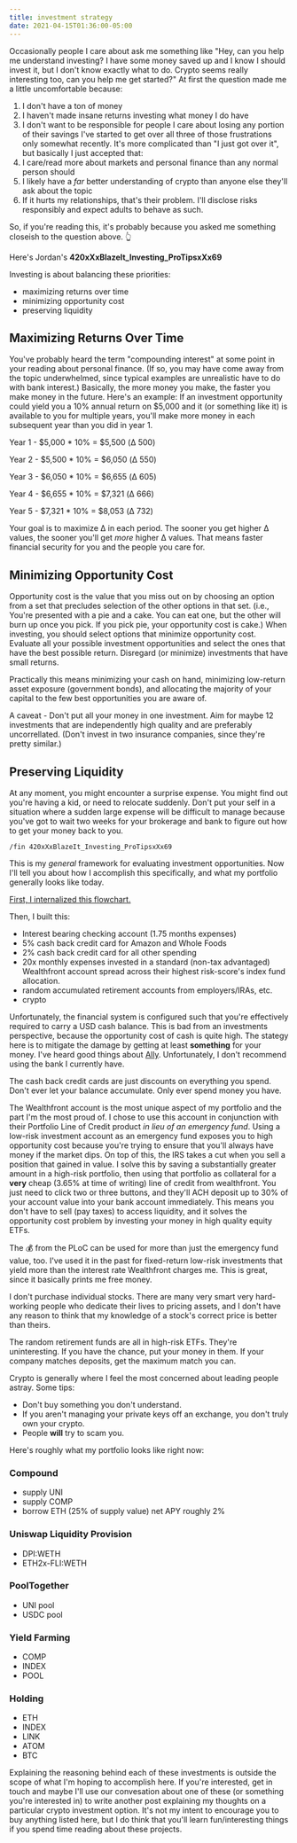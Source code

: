 ```yaml
---
title: investment strategy
date: 2021-04-15T01:36:00-05:00
---
```


Occasionally people I care about ask me something like "Hey, can you help me understand investing? I have some money saved up and I know I should invest it, but I don't know exactly what to do. Crypto seems really interesting too, can you help me get started?" At first the question made me a little uncomfortable because:
1. I don't have a ton of money
1. I haven't made insane returns investing what money I do have
1. I don't want to be responsible for people I care about losing any portion of their savings
I've started to get over all three of those frustrations only somewhat recently. It's more complicated than "I just got over it", but basically I just accepted that:
1. I care/read more about markets and personal finance than any normal person should
1. I likely have a *far* better understanding of crypto than anyone else they'll ask about the topic
1. If it hurts my relationships, that's their problem. I'll disclose risks responsibly and expect adults to behave as such.

So, if you're reading this, it's probably because you asked me something closeish to the question above. 👆

Here's Jordan's **420xXxBlazeIt_Investing_ProTipsxXx69**

Investing is about balancing these priorities:
- maximizing returns over time
- minimizing opportunity cost
- preserving liquidity

## Maximizing Returns Over Time

You've probably heard the term "compounding interest" at some point in your reading about personal finance. (If so, you may have come away from the topic underwhelmed, since typical examples are unrealistic have to do with bank interest.) Basically, the more money you make, the faster you make money in the future. Here's an example: If an investment opportunity could yield you a 10% annual return on $5,000 and it (or something like it) is available to you for multiple years, you'll make more money in each subsequent year than you did in year 1. 

Year 1 - $5,000 * 10% = $5,500 (Δ 500)

Year 2 - $5,500 * 10% = $6,050 (Δ 550)

Year 3 - $6,050 * 10% = $6,655 (Δ 605)

Year 4 - $6,655 * 10% = $7,321 (Δ 666)

Year 5 - $7,321 * 10% = $8,053 (Δ 732)

Your goal is to maximize Δ in each period. The sooner you get higher Δ values, the sooner you'll get *more* higher Δ values. That means faster financial security for you and the people you care for. 

## Minimizing Opportunity Cost

Opportunity cost is the value that you miss out on by choosing an option from a set that precludes selection of the other options in that set. (i.e., You're presented with a pie and a cake. You can eat one, but the other will burn up once you pick. If you pick pie, your opportunity cost is cake.) When investing, you should select options that minimize opportunity cost. Evaluate all your possible investment opportunities and select the ones that have the best possible return. Disregard (or minimize) investments that have small returns.

Practically this means minimizing your cash on hand, minimizing low-return asset exposure (government bonds), and allocating the majority of your capital to the few best opportunities you are aware of.

A caveat - Don't put all your money in one investment. Aim for maybe 12 investments that are independently high quality and are preferably uncorrellated. (Don't invest in two insurance companies, since they're pretty similar.)

## Preserving Liquidity

At any moment, you might encounter a surprise expense. You might find out you're having a kid, or need to relocate suddenly. Don't put your self in a situation where a sudden large expense will be difficult to manage because you've got to wait two weeks for your brokerage and bank to figure out how to get your money back to you.

`/fin 420xXxBlazeIt_Investing_ProTipsxXx69`

This is my *general* framework for evaluating investment opportunities. Now I'll tell you about how I accomplish this specifically, and what my portfolio generally looks like today. 

[First, I internalized this flowchart.](https://i.imgur.com/qaXYcwz.jpg)

Then, I built this:
- Interest bearing checking account (1.75 months expenses)
- 5% cash back credit card for Amazon and Whole Foods
- 2% cash back credit card for all other spending
- 20x monthly expenses invested in a standard (non-tax advantaged) Wealthfront account spread across their highest risk-score's index fund allocation.
- random accumulated retirement accounts from employers/IRAs, etc.
- crypto

Unfortunately, the financial system is configured such that you're effectively required to carry a USD cash balance. This is bad from an investments perspective, because the opportunity cost of cash is quite high. The stategy here is to mitigate the damage by getting at least **something** for your money. I've heard good things about [Ally](https://www.ally.com/bank/view-rates/). Unfortunately, I don't recommend using the bank I currently have.

The cash back credit cards are just discounts on everything you spend. Don't ever let your balance accumulate. Only ever spend money you have.

The Wealthfront account is the most unique aspect of my portfolio and the part I'm the most proud of. I chose to use this account in conjunction with their Portfolio Line of Credit product *in lieu of an emergency fund*. Using a low-risk investment account as an emergency fund exposes you to high opportunity cost because you're trying to ensure that you'll always have money if the market dips. On top of this, the IRS takes a cut when you sell a position that gained in value. I solve this by saving a substantially greater amount in a high-risk portfolio, then using that portfolio as collateral for a **very** cheap (3.65% at time of writing) line of credit from wealthfront. You just need to click two or three buttons, and they'll ACH deposit up to 30% of your account value into your bank account immediately. This means you don't have to sell (pay taxes) to access liquidity, and it solves the opportunity cost problem by investing your money in high quality equity ETFs. 

The 💰 from the PLoC can be used for more than just the emergency fund value, too. I've used it in the past for fixed-return low-risk investments that yield more than the interest rate Wealthfront charges me. This is great, since it basically prints me free money.

I don't purchase individual stocks. There are many very smart very hard-working people who dedicate their lives to pricing assets, and I don't have any reason to think that my knowledge of a stock's correct price is better than theirs. 

The random retirement funds are all in high-risk ETFs. They're uninteresting. If you have the chance, put your money in them. If your company matches deposits, get the maximum match you can.

Crypto is generally where I feel the most concerned about leading people astray. Some tips:
- Don't buy something you don't understand.
- If you aren't managing your private keys off an exchange, you don't truly own your crypto.
- People **will** try to scam you. 

Here's roughly what my portfolio looks like right now:
### Compound
- supply UNI
- supply COMP
- borrow ETH (25% of supply value)
net APY roughly 2%

### Uniswap Liquidity Provision
- DPI:WETH
- ETH2x-FLI:WETH

### PoolTogether
- UNI pool
- USDC pool

### Yield Farming
- COMP
- INDEX
- POOL

### Holding
- ETH
- INDEX
- LINK
- ATOM
- BTC

Explaining the reasoning behind each of these investments is outside the scope of what I'm hoping to accomplish here. If you're interested, get in touch and maybe I'll use our convesation about one of these (or something you're interested in) to write another post explaining my thoughts on a particular crypto investment option. It's not my intent to encourage you to buy anything listed here, but I do think that you'll learn fun/interesting things if you spend time reading about these projects.